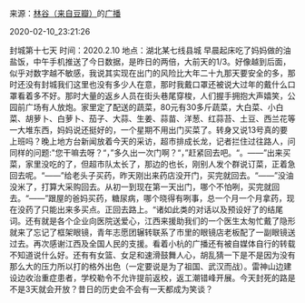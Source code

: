 来源：[林谷（来自豆瓣）](https://www.douban.com/people/115816477/)的[广播](https://www.douban.com/people/115816477/status/2803128038/)


2020-02-10_23:21:26


封城第十七天
时间：2020.2.10
地点：湖北某七线县城
早晨起床吃了妈妈做的油盐饭，中午手机推送了今日数据，是昨日的两倍，大前天的1/3。好像越到后面，似乎对数字越不敏感，我说其实现在出门的风险比大年二十九那天要安全的多，那时还没有封城我们这里也没有多少人在意，那时我戴口罩还被说大过年的戴什么口罩看着多不好。那时大量的返乡人员在街头巷尾穿梭，人们握手拥抱大声嬉笑，公园前广场有人放炮。家里定了配送的蔬菜，80元有30多斤蔬菜，大白菜、小白菜、胡萝卜、白萝卜、茄子、大蒜、生姜、蒜苗、洋葱、红蒜苔、土豆、西兰花等一大堆东西，妈妈说还挺好的，一个星期不用出门买菜了。转身又说13号真的要上班吗？晚上地方台新闻放着今天的采访，超市排成长龙，记者拦住过往路人，问同样的问题:"您干嘛去呀？“，”多久出一次门啊？“，”赶紧回去吧。“。——”出来买菜，家里没吃的了，但超市队太长了，那边的也长，刚别人发个群说订菜，正着急回去呢。“——”给老头子买药，昨天刚出来药店没开门，买完就回去。“——”没油没米了，打算大采购回去。从初一到现在第一天出门，哪个不怕咧，买完就回去。“——”跟屋的爸妈买药，糖尿病，哪个晓得有咧事，总一个月一个月拿药，现在没药了只能出来多买点。正回去路上。“诸如此类的对话以及预设好了的结尾词。还有就是各个企业向医院送爱心，江西来援助我们的一个医生太匆忙戴了隐形就来了忘记了框架眼镜，青年志愿团辗转联系了市里的眼镜店老板配了一副眼镜送过去。再次感谢江西及全国人民的支援。看着小杭的广播还有被自媒体自行的转载不知道说什么好。还有有女篮、女足和速滑鼓舞人心，胡乱猜一下是不是因为没有那么大的压力所以打的格外出色（一定要说是为了祖国、武汉而战）。雷神山边建设边收治重症患者，学校勒令不允许提前返校，返工潮错峰开展。今天封死的路是不是3天就会开放？昔日的历史会不会有一天都成为笑谈？
